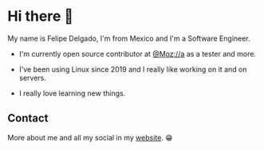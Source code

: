 
# Hi there 👋

My name is Felipe Delgado, I'm from Mexico and I'm a Software Engineer.

* I'm currently open source contributor at [@Moz://a](https://pontoon.mozilla.org/contributors/BwWSk1yo7FCyET-i0Aat09fpWC4/) as a tester and more.

* I've been using Linux since 2019 and I really like working on it and on servers.

* I really love learning new things.

## Contact

More about me and all my social in my [website](http://felipedeltro.com/). 😁

